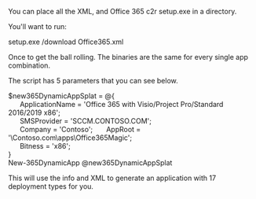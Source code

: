 You can place all the XML, and Office 365 c2r setup.exe in a directory. 

You'll want to run:

setup.exe /download Office365.xml

Once to get the ball rolling. The binaries are the same for every single app combination. 

The script has 5 parameters that you can see below. 

$new365DynamicAppSplat = @{  
&nbsp;&nbsp;&nbsp;&nbsp;&nbsp;&nbsp;ApplicationName = 'Office 365 with Visio/Project Pro/Standard 2016/2019 x86';  
&nbsp;&nbsp;&nbsp;&nbsp;&nbsp;&nbsp;SMSProvider = 'SCCM.CONTOSO.COM';  
&nbsp;&nbsp;&nbsp;&nbsp;&nbsp;&nbsp;Company = 'Contoso'; 
&nbsp;&nbsp;&nbsp;&nbsp;&nbsp;&nbsp;AppRoot = '\\Contoso.com\apps\Office365Magic';  
&nbsp;&nbsp;&nbsp;&nbsp;&nbsp;&nbsp;Bitness = 'x86';  
}  
New-365DynamicApp @new365DynamicAppSplat 

This will use the info and XML to generate an application with 17 deployment types for you. 
